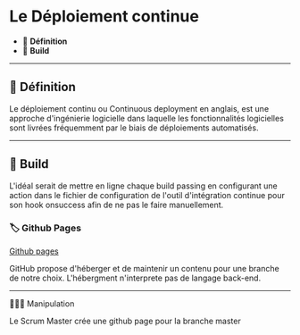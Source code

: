 # Le Déploiement continue

* 🔖 **Définition**
* 🔖 **Build**

___

## 📑 Définition

Le déploiement continu ou Continuous deployment en anglais, est une approche d'ingénierie logicielle dans laquelle les fonctionnalités logicielles sont livrées fréquemment par le biais de déploiements automatisés.

___

## 📑 Build


L'idéal serait de mettre en ligne chaque build passing en configurant une action dans le fichier de configuration de l'outil d'intégration continue pour son hook onsuccess afin de ne pas le faire manuellement.


### 🏷️ **Github Pages**


[Github pages](https://pages.github.com/)

GitHub propose d'héberger et de maintenir un contenu pour une branche de notre choix. L'hébergment n'interprete pas de langage back-end.
___

👨🏻‍💻 Manipulation

Le Scrum Master crée une github page pour la branche master
